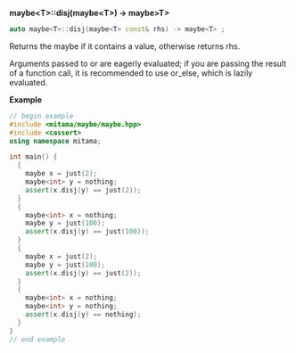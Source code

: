 **maybe&lt;T&gt;::disj(maybe&lt;T&gt;) -> maybe&gt;T&gt;**

```cpp
auto maybe<T>::disj(maybe<T> const& rhs) -> maybe<T> ;
```

Returns the maybe if it contains a value, otherwise returns rhs.

Arguments passed to or are eagerly evaluated; if you are passing the result of a function call, it is recommended to use or_else, which is lazily evaluated.

**Example**

```cpp
// begin example
#include <mitama/maybe/maybe.hpp>
#include <cassert>
using namespace mitama;

int main() {
  {
    maybe x = just(2);
    maybe<int> y = nothing;
    assert(x.disj(y) == just(2));
  }
  {
    maybe<int> x = nothing;
    maybe y = just(100);
    assert(x.disj(y) == just(100));
  }
  {
    maybe x = just(2);
    maybe y = just(100);
    assert(x.disj(y) == just(2));
  }
  {
    maybe<int> x = nothing;
    maybe<int> y = nothing;
    assert(x.disj(y) == nothing);
  }
}
// end example
```
